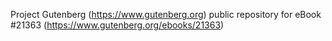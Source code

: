 Project Gutenberg (https://www.gutenberg.org) public repository for eBook #21363 (https://www.gutenberg.org/ebooks/21363)
